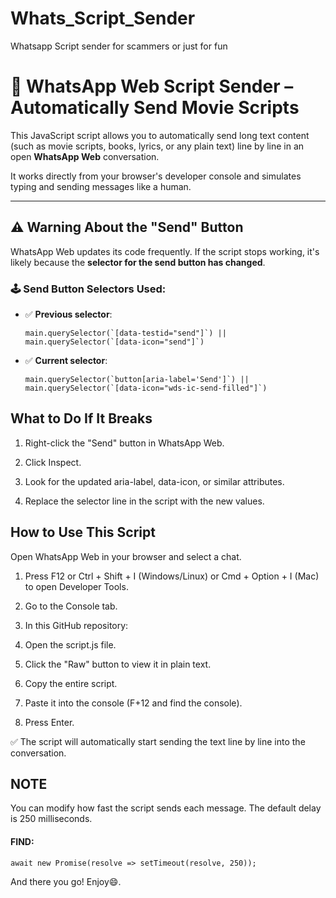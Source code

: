 # Whats_Script_Sender
Whatsapp Script sender for scammers or just for fun

# 🎥 WhatsApp Web Script Sender – Automatically Send Movie Scripts

This JavaScript script allows you to automatically send long text content (such as movie scripts, books, lyrics, or any plain text) line by line in an open **WhatsApp Web** conversation.

It works directly from your browser's developer console and simulates typing and sending messages like a human.

---

## ⚠️ Warning About the "Send" Button

WhatsApp Web updates its code frequently. If the script stops working, it's likely because the **selector for the send button has changed**.

### 🕹️ Send Button Selectors Used:

- ✅ **Previous selector**:
  ```
  main.querySelector(`[data-testid="send"]`) || main.querySelector(`[data-icon="send"]`)

  ```

- ✅ **Current selector**:
  ```
  main.querySelector(`button[aria-label='Send']`) || main.querySelector(`[data-icon="wds-ic-send-filled"]`)
  ```

## What to Do If It Breaks
1. Right-click the "Send" button in WhatsApp Web.

2. Click Inspect.

3. Look for the updated aria-label, data-icon, or similar attributes.

4. Replace the selector line in the script with the new values.

## How to Use This Script
Open WhatsApp Web in your browser and select a chat.

1. Press F12 or Ctrl + Shift + I (Windows/Linux) or Cmd + Option + I (Mac) to open Developer Tools.

2. Go to the Console tab.

3. In this GitHub repository:

4. Open the script.js file.

5. Click the "Raw" button to view it in plain text.

6. Copy the entire script.

7. Paste it into the console (F+12 and find the console).

8. Press Enter.

✅ The script will automatically start sending the text line by line into the conversation.

## NOTE
You can modify how fast the script sends each message. The default delay is 250 milliseconds.
#### FIND:
```
await new Promise(resolve => setTimeout(resolve, 250));
```
And there you go! Enjoy😄.
